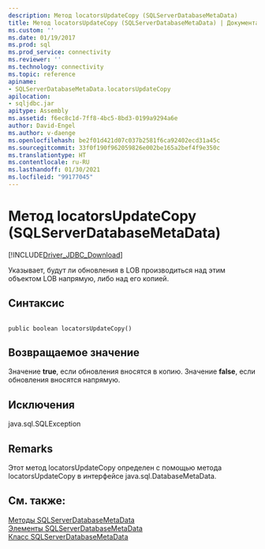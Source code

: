 ```yaml
---
description: Метод locatorsUpdateCopy (SQLServerDatabaseMetaData)
title: Метод locatorsUpdateCopy (SQLServerDatabaseMetaData) | Документация Майкрософт
ms.custom: ''
ms.date: 01/19/2017
ms.prod: sql
ms.prod_service: connectivity
ms.reviewer: ''
ms.technology: connectivity
ms.topic: reference
apiname:
- SQLServerDatabaseMetaData.locatorsUpdateCopy
apilocation:
- sqljdbc.jar
apitype: Assembly
ms.assetid: f6ec8c1d-7ff8-4bc5-8bd3-0199a9294a6e
author: David-Engel
ms.author: v-daenge
ms.openlocfilehash: be2f01d421d07c037b2581f6ca92402ecd31a45c
ms.sourcegitcommit: 33f0f190f962059826e002be165a2bef4f9e350c
ms.translationtype: HT
ms.contentlocale: ru-RU
ms.lasthandoff: 01/30/2021
ms.locfileid: "99177045"
---
```

# <a name="locatorsupdatecopy-method-sqlserverdatabasemetadata"></a>Метод locatorsUpdateCopy (SQLServerDatabaseMetaData)
[!INCLUDE[Driver_JDBC_Download](../../../includes/driver_jdbc_download.md)]

  Указывает, будут ли обновления в LOB производиться над этим объектом LOB напрямую, либо над его копией.  
  
## <a name="syntax"></a>Синтаксис  
  
```  
  
public boolean locatorsUpdateCopy()  
```  
  
## <a name="return-value"></a>Возвращаемое значение  
 Значение **true**, если обновления вносятся в копию. Значение **false**, если обновления вносятся напрямую.  
  
## <a name="exceptions"></a>Исключения  
 java.sql.SQLException  
  
## <a name="remarks"></a>Remarks  
 Этот метод locatorsUpdateCopy определен с помощью метода locatorsUpdateCopy в интерфейсе java.sql.DatabaseMetaData.  
  
## <a name="see-also"></a>См. также:  
 [Методы SQLServerDatabaseMetaData](../../../connect/jdbc/reference/sqlserverdatabasemetadata-methods.md)   
 [Элементы SQLServerDatabaseMetaData](../../../connect/jdbc/reference/sqlserverdatabasemetadata-members.md)   
 [Класс SQLServerDatabaseMetaData](../../../connect/jdbc/reference/sqlserverdatabasemetadata-class.md)  
  
  
